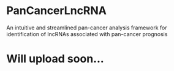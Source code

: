 # PanCancerLncRNA
An intuitive and streamlined pan-cancer analysis framework for identification of lncRNAs associated with pan-cancer prognosis

# Will upload soon...
